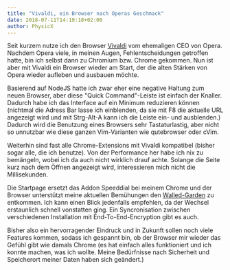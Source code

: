 ```yaml
---
title: "Vivaldi, ein Browser nach Operas Geschmack"
date: 2018-07-11T14:19:18+02:00
author: PhysicX
---
```

Seit kurzem nutze ich den Browser [Vivaldi](https://vivaldi.com/) vom ehemaligen CEO von Opera. Nachdem Opera viele, in meinen Augen, Fehlentscheidungen getroffen hatte, bin ich selbst dann zu Chromium bzw. Chrome gekommen. Nun ist aber mit Vivaldi ein Browser wieder am Start, der die alten Stärken von Opera wieder aufleben und ausbauen möchte.

Basierend auf NodeJS hatte ich zwar eher eine negative Haltung zum neuen Browser, aber diese "Quick Command"-Leiste ist einfach der Knaller. Dadurch habe ich das Interface auf ein Minimum reduzieren können (nichtmal die Adress Bar lasse ich einblenden, da sie mit F8 die aktuelle URL angezeigt wird und mit Strg-Alt-A kann ich die Leiste ein- und ausblenden.) Dadurch wird die Benutzung eines Browsers sehr Tastaturlastig, aber nicht so unnutzbar wie diese ganzen Vim-Varianten wie qutebrowser oder cVim. 

Weiterhin sind fast alle Chrome-Extensions mit Vivaldi kompatibel (bisher sogar alle, die ich benutze). Von der Performance her habe ich nix zu bemängeln, wobei ich da auch nicht wirklich drauf achte. Solange die Seite kurz nach dem Öffnen angezeigt wird, interessieren mich nicht die Millisekunden.

Die Startpage ersetzt das Addon Speeddial bei meinem Chrome und der Browser unterstützt meine aktuellen Bemühungen den [Walled-Garden](/post/walled-garden---die-befreiung---der-versuch/) zu entkommen. Ich kann einen Blick jedenfalls empfehlen, da der Wechsel erstaunlich schnell vonstatten ging. Ein Syncronisation zwischen verschiedenen Installation mit End-To-End-Encryption gibt es auch.

Bisher also ein hervorragender Eindruck und in Zukunft sollen noch viele Features kommen, sodass ich gespannt bin, ob der Browser mir wieder das Gefühl gibt wie damals Chrome (es hat einfach alles funktioniert und ich konnte machen, was ich wollte. Meine Bedürfnisse nach Sicherheit und Speicherort meiner Daten haben sich geändert.)
